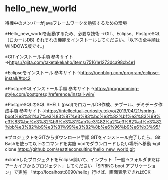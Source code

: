 # hello_new_world
待機中のメンバーがjavaフレームワークを勉強するための環境

※Hello_new_worldを起動するため、必要な技術 →GIT、Eclipse、PostgreSQL（ロカールDB)
 それぞれの機能をインストールしてください。「以下の全手順はWINDOWS版です。」

※GITインストール手順
 参考サイト→https://qiita.com/taketakekaho/items/75161e1273dca98cb4e1

※Eclipseをインストール
 参考サイト→https://oenblog.com/program/eclipse-install/#toc2

※PostgreSQLインストール手順
 参考サイト→https://programming-style.com/postgresql/reference/install-win/

※PostgreSQLのSQL SHELL (psql)でロカールDB作成、テブール、デミデータ作成手順
 参考サイト→https://intellectual-curiosity.tokyo/2019/04/21/spring-boot%e3%81%a7%e3%83%87%e3%83%bc%e3%82%bf%e3%83%99%e3%83%bc%e3%82%b9%e3%81%ab%e3%82%a2%e3%82%af%e3%82%bb%e3%82%b9%e3%81%99%e3%82%8b%e6%96%b9%e6%b3%95/

※プロジェクトをGITからダウンロード手順
  GITをインストール完了したら、Git Bashを使って以下のコマンドを実施
  ※cdでダウンロードしたい場所へ移動
  ※git clone https://github.com/seattleconsulting/hello_new_world.git

※cloneしたプロジェクトをEclipse開いて、インプット「一般→フォルダまだはアーカイブからプロジェクト」してください
 「SPRING boot アプリケーション」で実施
 「http://localhost:8090/hello」行けば、画面表示できればOK
